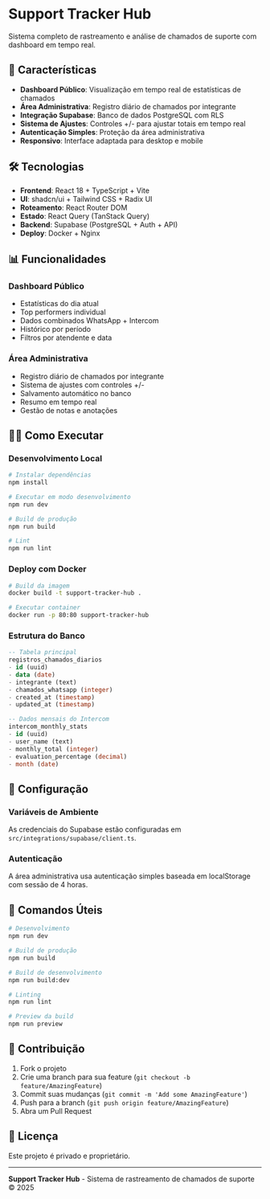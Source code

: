 # Support Tracker Hub

Sistema completo de rastreamento e análise de chamados de suporte com dashboard em tempo real.

## 🚀 Características

- **Dashboard Público**: Visualização em tempo real de estatísticas de chamados
- **Área Administrativa**: Registro diário de chamados por integrante
- **Integração Supabase**: Banco de dados PostgreSQL com RLS
- **Sistema de Ajustes**: Controles +/- para ajustar totais em tempo real
- **Autenticação Simples**: Proteção da área administrativa
- **Responsivo**: Interface adaptada para desktop e mobile

## 🛠 Tecnologias

- **Frontend**: React 18 + TypeScript + Vite
- **UI**: shadcn/ui + Tailwind CSS + Radix UI  
- **Roteamento**: React Router DOM
- **Estado**: React Query (TanStack Query)
- **Backend**: Supabase (PostgreSQL + Auth + API)
- **Deploy**: Docker + Nginx

## 📊 Funcionalidades

### Dashboard Público
- Estatísticas do dia atual
- Top performers individual
- Dados combinados WhatsApp + Intercom
- Histórico por período
- Filtros por atendente e data

### Área Administrativa
- Registro diário de chamados por integrante
- Sistema de ajustes com controles +/-
- Salvamento automático no banco
- Resumo em tempo real
- Gestão de notas e anotações

## 🏃‍♂️ Como Executar

### Desenvolvimento Local

```bash
# Instalar dependências
npm install

# Executar em modo desenvolvimento
npm run dev

# Build de produção
npm run build

# Lint
npm run lint
```

### Deploy com Docker

```bash
# Build da imagem
docker build -t support-tracker-hub .

# Executar container
docker run -p 80:80 support-tracker-hub
```

### Estrutura do Banco

```sql
-- Tabela principal
registros_chamados_diarios
- id (uuid)
- data (date)
- integrante (text)
- chamados_whatsapp (integer)
- created_at (timestamp)
- updated_at (timestamp)

-- Dados mensais do Intercom
intercom_monthly_stats
- id (uuid)
- user_name (text)
- monthly_total (integer)
- evaluation_percentage (decimal)
- month (date)
```

## 🔧 Configuração

### Variáveis de Ambiente

As credenciais do Supabase estão configuradas em `src/integrations/supabase/client.ts`.

### Autenticação

A área administrativa usa autenticação simples baseada em localStorage com sessão de 4 horas.

## 📝 Comandos Úteis

```bash
# Desenvolvimento
npm run dev

# Build de produção  
npm run build

# Build de desenvolvimento
npm run build:dev

# Linting
npm run lint

# Preview da build
npm run preview
```

## 🌟 Contribuição

1. Fork o projeto
2. Crie uma branch para sua feature (`git checkout -b feature/AmazingFeature`)
3. Commit suas mudanças (`git commit -m 'Add some AmazingFeature'`)
4. Push para a branch (`git push origin feature/AmazingFeature`)
5. Abra um Pull Request

## 📄 Licença

Este projeto é privado e proprietário.

---

**Support Tracker Hub** - Sistema de rastreamento de chamados de suporte © 2025
